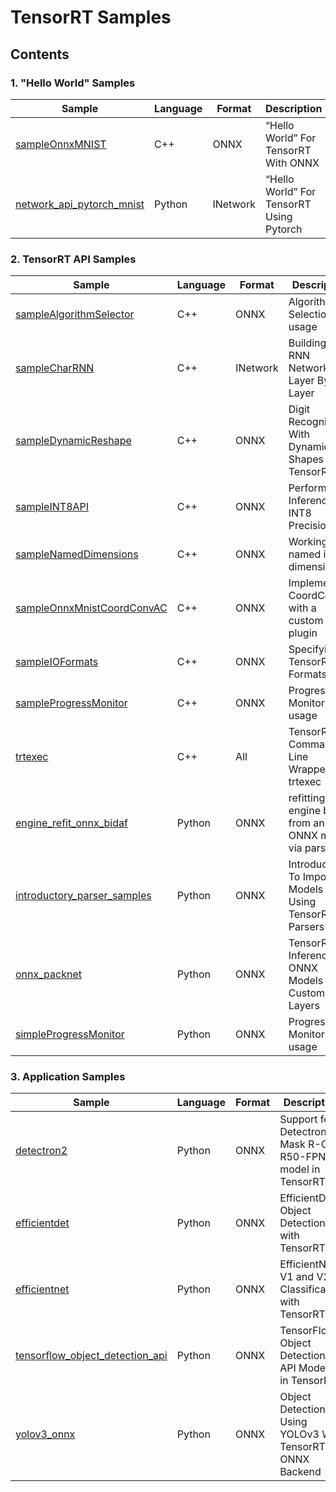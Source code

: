 # TensorRT Samples

## Contents

### 1. "Hello World" Samples

| Sample | Language | Format | Description |
|---|---|---|---|
| [sampleOnnxMNIST](sampleOnnxMNIST) | C++ | ONNX | “Hello World” For TensorRT With ONNX |
| [network_api_pytorch_mnist](python/network_api_pytorch_mnist) | Python | INetwork | “Hello World” For TensorRT Using Pytorch |

### 2. TensorRT API Samples
| Sample | Language | Format | Description |
|---|---|---|---|
| [sampleAlgorithmSelector](sampleAlgorithmSelector) | C++ | ONNX | Algorithm Selection API usage |
| [sampleCharRNN](sampleCharRNN) | C++ | INetwork | Building An RNN Network Layer By Layer |
| [sampleDynamicReshape](sampleDynamicReshape) | C++ | ONNX | Digit Recognition With Dynamic Shapes In TensorRT |
| [sampleINT8API](sampleINT8API) | C++ | ONNX | Performing Inference In INT8 Precision |
| [sampleNamedDimensions](sampleNamedDimensions) | C++ | ONNX | Working with named input dimensions |
| [sampleOnnxMnistCoordConvAC](sampleOnnxMnistCoordConvAC) | C++ | ONNX | Implementing CoordConv with a custom plugin |
| [sampleIOFormats](sampleIOFormats) | C++ | ONNX | Specifying TensorRT I/O Formats |
| [sampleProgressMonitor](sampleProgressMonitor) | C++ | ONNX | Progress Monitor API usage |
| [trtexec](trtexec) | C++ | All | TensorRT Command-Line Wrapper: trtexec |
| [engine_refit_onnx_bidaf](python/engine_refit_onnx_bidaf) | Python | ONNX | refitting an engine built from an ONNX model via parsers. |
| [introductory_parser_samples](python/introductory_parser_samples) | Python | ONNX | Introduction To Importing Models Using TensorRT Parsers |
| [onnx_packnet](python/onnx_packnet) | Python | ONNX | TensorRT Inference Of ONNX Models With Custom Layers |
| [simpleProgressMonitor](python/simple_progress_monitor) | Python | ONNX | Progress Monitor API usage |

### 3. Application Samples
| Sample | Language | Format | Description |
|---|---|---|---|
| [detectron2](python/detectron2) | Python | ONNX | Support for Detectron 2 Mask R-CNN R50-FPN 3x model in TensorRT |
| [efficientdet](python/efficientdet) | Python | ONNX | EfficientDet Object Detection with TensorRT |
| [efficientnet](python/efficientnet) | Python | ONNX | EfficientNet V1 and V2 Classification with TensorRT |
| [tensorflow_object_detection_api](python/tensorflow_object_detection_api) | Python | ONNX | TensorFlow Object Detection API Models in TensorRT |
| [yolov3_onnx](python/yolov3_onnx) | Python | ONNX | Object Detection Using YOLOv3 With TensorRT ONNX Backend |
